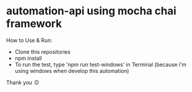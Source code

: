 # automation-api using mocha chai framework
How to Use & Run:

- Clone this repositories
- npm install
- To run the test, type 'npm run test-windows' in Terminal (because i'm using windows when develop this automation)

Thank you :D
